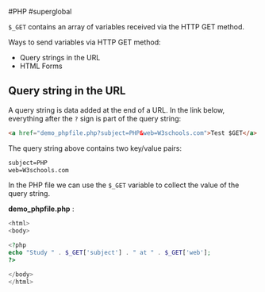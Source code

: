#PHP #superglobal 

`$_GET` contains an array of variables received via the HTTP GET method.

Ways to send variables via HTTP GET method:
- Query strings in the URL
- HTML Forms
## Query string in the URL

A query string is data added at the end of a URL. In the link below, everything after the `?` sign is part of the query string:

```html
<a href="demo_phpfile.php?subject=PHP&web=W3schools.com">Test $GET</a>
```

The query string above contains two key/value pairs:

```html
subject=PHP
web=W3schools.com
```

In the PHP file we can use the `$_GET` variable to collect the value of the query string.

**demo_phpfile.php** :
```php
<html>
<body>

<?php
echo "Study " . $_GET['subject'] . " at " . $_GET['web'];
?>

</body>
</html>
```


